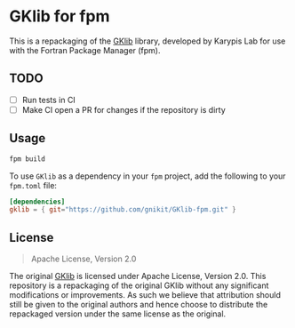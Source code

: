 # GKlib for fpm

This is a repackaging of the [GKlib](https://github.com/KarypisLab/GKlib) library, developed by Karypis Lab for use with the Fortran Package Manager (fpm).

## TODO

- [ ] Run tests in CI
- [ ] Make CI open a PR for changes if the repository is dirty

## Usage

```sh
fpm build
```

To use `GKlib` as a dependency in your `fpm` project, add the following to your `fpm.toml` file:

```toml
[dependencies]
gklib = { git="https://github.com/gnikit/GKlib-fpm.git" }
```

## License

> Apache License, Version 2.0

The original [GKlib](https://github.com/karypislab/GKlib) is licensed under
Apache License, Version 2.0. This repository is a repackaging of the original GKlib
without any significant modifications or improvements. As such we believe that
attribution should still be given to the original authors and hence choose to
distribute the repackaged version under the same license as the original.

